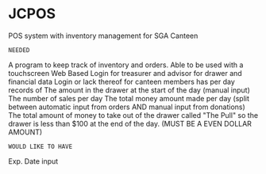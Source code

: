 # JCPOS
POS system with inventory management for SGA Canteen

	NEEDED
A program to keep track of inventory and orders.
Able to be used with a touchscreen
Web Based
Login for treasurer and advisor for drawer and financial data
Login or lack thereof for canteen members
has per day records of
	The amount in the drawer at the start of the day (manual input)
 	The number of sales per day
  	The total money amount made per day (split between automatic input from orders AND manual input from donations)
	The total amount of money to take out of the drawer called "The Pull" so the drawer is less than $100 at the end of the day. (MUST BE A EVEN DOLLAR AMOUNT)

	WOULD LIKE TO HAVE
Exp. Date input
